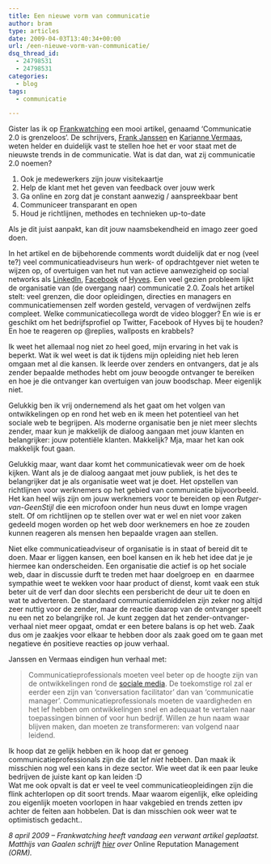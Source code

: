 ```yaml
---
title: Een nieuwe vorm van communicatie
author: bram
type: articles
date: 2009-04-03T13:40:34+00:00
url: /een-nieuwe-vorm-van-communicatie/
dsq_thread_id:
  - 24798531
  - 24798531
categories:
  - blog
tags:
  - communicatie

---
```

Gister las ik op <a href="http://www.frankwatching.com" target="_blank">Frankwatching</a> een mooi artikel, genaamd &#8216;Communicatie 2.0 is grenzeloos&#8217;. De schrijvers, [Frank Janssen][1] en [Karianne Vermaas][2], weten helder en duidelijk vast te stellen hoe het er voor staat met de nieuwste trends in de communicatie. Wat is dat dan, wat zij communicatie 2.0 noemen?

<!--more-->

  1. Ook je medewerkers zijn jouw visitekaartje
  2. Help de klant met het geven van feedback over jouw werk
  3. Ga online en zorg dat je constant aanwezig / aanspreekbaar bent
  4. Communiceer transparant en open
  5. Houd je richtlijnen, methodes en technieken up-to-date

Als je dit juist aanpakt, kan dit jouw naamsbekendheid en imago zeer goed doen.

In het artikel en de bijbehorende comments wordt duidelijk dat er nog (veel te?) veel communicatieadviseurs hun werk- of opdrachtgever niet weten te wijzen op, of overtuigen van het nut van actieve aanwezigheid op social networks als <a title="LinkedIn" href="http://www.linkedin.com/" target="_blank">LinkedIn</a>, <a title="Facebook" href="http://www.facebook.com" target="_blank">Facebook</a> of [Hyves][3]. Een veel gezien probleem lijkt de organisatie van (de overgang naar) communicatie 2.0. Zoals het artikel stelt: veel grenzen, die door opleidingen, directies en managers en communicatiemensen zelf worden gesteld, vervagen of verdwijnen zelfs compleet. Welke communicatiecollega wordt de video blogger? En wie is er geschikt om het bedrijfsprofiel op Twitter, Facebook of Hyves bij te houden? En hoe te reageren op @replies, wallposts en krabbels?

Ik weet het allemaal nog niet zo heel goed, mijn ervaring in het vak is beperkt. Wat ik wel weet is dat ik tijdens mijn opleiding niet heb leren omgaan met al die kansen. Ik leerde over zenders en ontvangers, dat je als zender bepaalde methodes hebt om jouw beoogde ontvanger te bereiken en hoe je die ontvanger kan overtuigen van jouw boodschap. Meer eigenlijk niet.

<p style="text-align: left;">
  Gelukkig ben ik vrij ondernemend als het gaat om het volgen van ontwikkelingen op en rond het web en ik meen het potentieel van het sociale web te begrijpen. Als moderne organisatie ben je niet meer slechts zender, maar kun je makkelijk de dialoog aangaan met jouw klanten en belangrijker: jouw potentiële klanten. Makkelijk? Mja, maar het kan ook makkelijk fout gaan.
</p>

<p style="text-align: left;">
  Gelukkig maar, want daar komt het communicatievak weer om de hoek kijken. Want als je de dialoog aangaat met jouw publiek, is het des te belangrijker dat je als organisatie weet wat je doet. Het opstellen van richtlijnen voor werknemers op het gebied van communicatie bijvoorbeeld. Het kan heel wijs zijn om jouw werknemers voor te bereiden op een <em>Rutger-van-GeenStijl</em> die een microfoon onder hun neus duwt en lompe vragen stelt. Of om richtlijnen op te stellen over wat er wel en niet voor zaken gedeeld mogen worden op het web door werknemers en hoe ze zouden kunnen reageren als mensen hen bepaalde vragen aan stellen.
</p>

Niet elke communicatieadviseur of organisatie is in staat of bereid dit te doen. Maar er liggen kansen, een boel kansen en ik heb het idee dat je je hiermee kan onderscheiden. Een organisatie die actief is op het sociale web, daar in discussie durft te treden met haar doelgroep en  en daarmee sympathie weet te wekken voor haar product of dienst, komt vaak een stuk beter uit de verf dan door slechts een persbericht de deur uit te doen en wat te adverteren. De standaard communicatiemiddelen zijn zeker nog altijd zeer nuttig voor de zender, maar de reactie daarop van de ontvanger speelt nu een net zo belangrijke rol. Je kunt zeggen dat het zender-ontvanger-verhaal niet meer opgaat, omdat er een betere balans is op het web. Zaak dus om je zaakjes voor elkaar te hebben door als zaak goed om te gaan met negatieve én positieve reacties op jouw verhaal.

Janssen en Vermaas eindigen hun verhaal met:

> Communicatieprofessionals moeten veel beter op de hoogte zijn van de ontwikkelingen rond de [sociale media][4]. De toekomstige rol zal er eerder een zijn van ‘conversation facilitator’ dan van ‘communicatie manager’. Communicatieprofessionals moeten de vaardigheden en het lef hebben om ontwikkelingen snel en adequaat te vertalen naar toepassingen binnen of voor hun bedrijf. Willen ze hun naam waar blijven maken, dan moeten ze transformeren: van volgend naar leidend.

Ik hoop dat ze gelijk hebben en ik hoop dat er genoeg communicatieprofessionals zijn die dat lef _niet_ hebben. Dan maak ik misschien nog wel een kans in deze sector. Wie weet dat ik een paar leuke bedrijven de juiste kant op kan leiden :D   
Wat me ook opvalt is dat er veel te veel communicatieopleidingen zijn die flink achterlopen op dit soort trends. Maar waarom eigenlijk, elke opleiding zou eigenlijk moeten voorlopen in haar vakgebied en trends zetten ipv achter de feiten aan hobbelen. Dat is dan misschien ook weer wat te optimistisch gedacht..

_8 april 2009 &#8211; Frankwatching heeft vandaag een verwant artikel geplaatst. Matthijs van Gaalen schrijft [hier][5] over_ Online Reputation Management _(ORM)._

 [1]: http://www.frankwatching.com/archive/author/frank/ "Berichten van Frank Janssen"
 [2]: http://www.frankwatching.com/archive/author/karianne
 [3]: http://bramwillemse.com/2009/02/04/tijd-voor-blijheid/ "Hyves - Tijd voor blijheid!"
 [4]: http://www.social-media.nl/
 [5]: http://www.frankwatching.com/archive/2009/04/07/online-reputatiemanagement-meer-dan-brandjes-blussen/ "Frankwatching over Online Reputation Management"